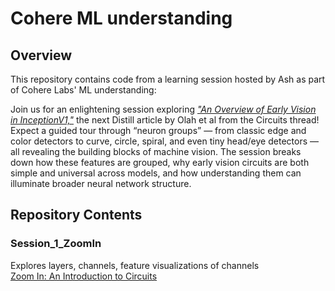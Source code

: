 # Cohere ML understanding
## Overview
This repository contains code from a learning session hosted by Ash as part of Cohere Labs' ML understanding:

Join us for an enlightening session exploring [*"An Overview of Early Vision in InceptionV1,"*](https://distill.pub/2020/circuits/early-vision/) the next Distill article by Olah et al from the Circuits thread!
Expect a guided tour through “neuron groups” — from classic edge and color detectors to curve, circle, spiral, and even tiny head/eye detectors — all revealing the building blocks of machine vision. The session breaks down how these features are grouped, why early vision circuits are both simple and universal across models, and how understanding them can illuminate broader neural network structure.

## Repository Contents

### Session\_1\_ZoomIn
Explores layers, channels, feature visualizations of channels  
[Zoom In: An Introduction to Circuits](https://distill.pub/2020/circuits/zoom-in/)  